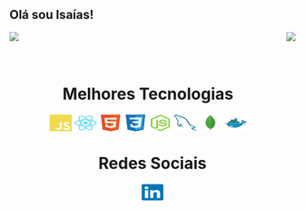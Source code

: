 ## Olá sou Isaías!

<div> 
  <img  height="180em" src="https://github-readme-stats.vercel.app/api?username=isaiasodr&show_icons=true&theme=great-gatsby&include_all_commits=true&count_private=true"/>
  <img align="right" height="180em" src="https://github-readme-stats.vercel.app/api/top-langs/?username=isaiasodr&layout=compact&langs_count=16&theme=great-gatsby"/>
</div>
<br>

<div  align="center"> 
  <div style="display: inline_block"><br>
    <h1 align="center">Melhores Tecnologias</h1>
    <img align="center" height="30" width="40" alt="js-icon"  src="https://raw.githubusercontent.com/devicons/devicon/master/icons/javascript/javascript-plain.svg">
    <img align="center" height="30" width="40" alt="react-icon" src="https://raw.githubusercontent.com/devicons/devicon/master/icons/react/react-original.svg">
    <img align="center" height="30" width="40" alt="html-icon" src="https://raw.githubusercontent.com/devicons/devicon/master/icons/html5/html5-original.svg">
    <img align="center" height="30" width="40" alt="css-icon" src="https://raw.githubusercontent.com/devicons/devicon/master/icons/css3/css3-original.svg">
    <img align="center" height="30" width="40" alt="nodejs-icon" src="https://raw.githubusercontent.com/devicons/devicon/master/icons/nodejs/nodejs-original.svg">
    <img align="center" height="30" width="40" alt="msyql-icon"src="https://raw.githubusercontent.com/devicons/devicon/master/icons/mysql/mysql-original.svg">
     <img align="center" height="30" width="40" alt="mongodb-icon" src="https://raw.githubusercontent.com/devicons/devicon/master/icons/mongodb/mongodb-original.svg">
     <img align="center" height="30" width="40" alt="docker-icon" src="https://raw.githubusercontent.com/devicons/devicon/master/icons/docker/docker-original.svg">
 
   </div>
   <h1 align="center">Redes Sociais</h1>
    <a href = "https://www.linkedin.com/in/isa%C3%ADas-oliveira/">
        <img align="center" height="30" width="40" alt="linkedin-icon" src="https://raw.githubusercontent.com/devicons/devicon/master/icons/linkedin/linkedin-original.svg">
    </a>
</div>
  
    
  
  


